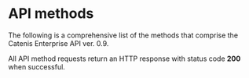 # API methods

The following is a comprehensive list of the methods that comprise the Catenis Enterprise API ver. 0.9.

<aside class="notice">
All API method requests return an HTTP response with status code <b>200</b> when successful.
</aside>

<!-- Methods in separate include modules -->
